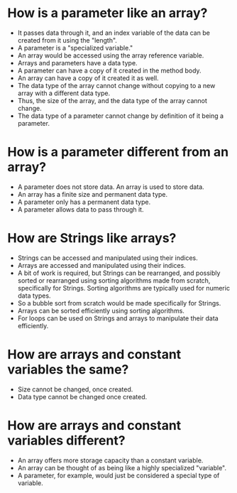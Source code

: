 # How is a parameter like an array?
- It passes data through it, and an index variable of the data can be created from it using the "length".
- A parameter is a "specialized variable."
- An array would be accessed using the array reference variable.
- Arrays and parameters have a data type.
- A parameter can have a copy of it created in the method body.
- An array can have a copy of it created it as well.
- The data type of the array cannot change without copying to a new array with a different data type.
- Thus, the size of the array, and the data type of the array cannot change.
- The data type of a parameter cannot change by definition of it being a parameter.

# How is a parameter different from an array?
- A parameter does not store data. An array is used to store data.
- An array has a finite size and permanent data type.
- A parameter only has a permanent data type.
- A parameter allows data to pass through it.

# How are Strings like arrays?
- Strings can be accessed and manipulated using their indices.
- Arrays are accessed and manipulated using their indices.
- A bit of work is required, but Strings can be rearranged, and possibly sorted or rearranged using sorting algorithms made from scratch, specifically for Strings. Sorting algorithms are typically used for numeric data types.
- So a bubble sort from scratch would be made specifically for Strings.
- Arrays can be sorted efficiently using sorting algorithms.
- For loops can be used on Strings and arrays to manipulate their data efficiently. 

# How are arrays and constant variables the same?
- Size cannot be changed, once created.
- Data type cannot be changed once created.
  
# How are arrays and constant variables different?
- An array offers more storage capacity than a constant variable.
- An array can be thought of as being like a highly specialized "variable".
- A parameter, for example, would just be considered a special type of variable.
